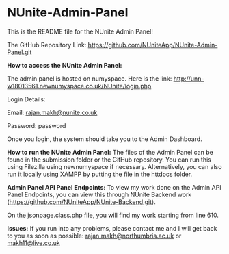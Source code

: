 # NUnite-Admin-Panel

This is the README file for the NUnite Admin Panel!

The GitHub Repository Link: https://github.com/NUniteApp/NUnite-Admin-Panel.git


**How to access the NUnite Admin Panel:**

The admin panel is hosted on numyspace. 
Here is the link: http://unn-w18013561.newnumyspace.co.uk/NUnite/login.php

Login Details: 

Email: rajan.makh@nunite.co.uk

Password: password

Once you login, the system should take you to the Admin Dashboard.


**How to run the NUnite Admin Panel:**
The files of the Admin Panel can be found in the submission folder or the GitHub repository. You can run this using Filezilla using newnumyspace if necessary. Alternatively, you can also run it locally using XAMPP by putting the file in the httdocs folder.


**Admin Panel API Panel Endpoints:**
To view my work done on the Admin API Panel Endpoints, you can view this through NUnite Backend work (https://github.com/NUniteApp/NUnite-Backend.git). 

On the jsonpage.class.php file, you will find my work starting from line 610.


**Issues:**
If you run into any problems, please contact me and I will get back to you as soon as possible:
rajan.makh@northumbria.ac.uk or makh11@live.co.uk
